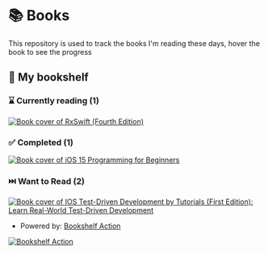 # 📚 Books

This repository is used to track the books I'm reading these days, hover the book to see the progress

## 📖 My bookshelf

<!--start:bookshelf-action-->
### ⌛ Currently reading (1)

[![Book cover of RxSwift (Fourth Edition)](https://images.weserv.nl/?url=http%3A%2F%2Fbooks.google.com%2Fbooks%2Fcontent%3Fid%3DUhmBzgEACAAJ%26printsec%3Dfrontcover%26img%3D1%26zoom%3D1%26source%3Dgbs_api&w=128&h=196&fit=contain)](https://github.com/AlfinIndrawan/MyBooks/issues/1 "RxSwift (Fourth Edition) by raywenderlich Tutorial Team, Junior Bontognali, Scott Gardner, Florent Pillet, Shai Mishali, Marin Todorov")

### ✅ Completed (1)

[![Book cover of iOS 15 Programming for Beginners](https://images.weserv.nl/?url=http%3A%2F%2Fbooks.google.com%2Fbooks%2Fcontent%3Fid%3D-J1WEAAAQBAJ%26printsec%3Dfrontcover%26img%3D1%26zoom%3D1%26edge%3Dcurl%26source%3Dgbs_api&w=128&h=196&fit=contain)](https://github.com/AlfinIndrawan/MyBooks/issues/2 "iOS 15 Programming for Beginners by Ahmad Sahar, Craig Clayton completed in 1 minute on June 2023")

### ⏭️ Want to Read (2)

[![Book cover of IOS Test-Driven Development by Tutorials (First Edition): Learn Real-World Test-Driven Development](https://images.weserv.nl/?url=http%3A%2F%2Fbooks.google.com%2Fbooks%2Fcontent%3Fid%3DbwSxzAEACAAJ%26printsec%3Dfrontcover%26img%3D1%26zoom%3D1%26source%3Dgbs_api&w=128&h=196&fit=contain)](https://github.com/AlfinIndrawan/MyBooks/issues/3 "IOS Test-Driven Development by Tutorials (First Edition): Learn Real-World Test-Driven Development by Joshua Greene, Michael Katz, Raywenderlich Tutorial Team completed in undefined on Invalid Date")

<!--end:bookshelf-action-->

- Powered by: [Bookshelf Action](https://github.com/AnandChowdhary/bookshelf-action)

[![Bookshelf Action](https://github.com/AnandChowdhary/bookshelf-action/blob/HEAD/assets/logo.svg)](https://github.com/AnandChowdhary/bookshelf-action)
